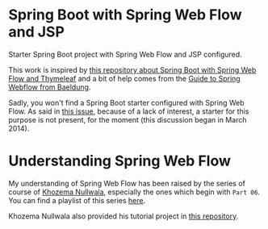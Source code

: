 # Spring Boot with Spring Web Flow and JSP
Starter Spring Boot project with Spring Web Flow and JSP configured.

This work is inspired by [this repository about Spring Boot with Spring Web Flow and Thymeleaf](https://github.com/vakho10/Java-Spring-Boot-with-Web-Flow-and-Thymeleaf) and a bit of help comes from the [Guide to Spring Webflow from Baeldung](https://github.com/eugenp/tutorials/tree/master/spring-web-modules/spring-mvc-webflow).

Sadly, you won't find a Spring Boot starter configured with Spring Web Flow. As said in [this issue](https://github.com/spring-projects/spring-boot/issues/502), because of a lack of interest, a starter for this purpose is not present, for the moment (this discussion began in March 2014).

# Understanding Spring Web Flow

My understanding of Spring Web Flow has been raised by the series of course of [Khozema Nullwala](https://www.youtube.com/c/KhozemaNullwala/featured), especially the ones which begin with `Part 06`. You can find a playlist of this series [here](https://www.youtube.com/playlist?list=PLrQmoj_VxOrgxyXvN0ZPWdmZ7k5jU5W63).

Khozema Nullwala also provided his tutorial project in [this repository](https://github.com/khozema-nullwala/online-shopping).
